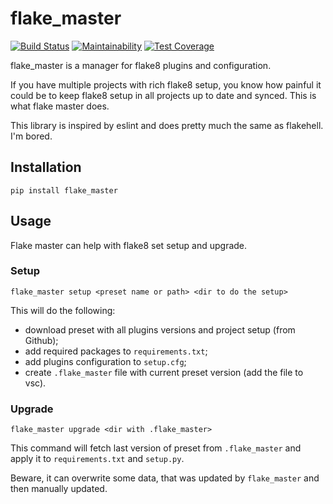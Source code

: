 # flake_master

[![Build Status](https://travis-ci.org/Melevir/flake_master.svg?branch=master)](https://travis-ci.org/Melevir/flake_master)
[![Maintainability](https://api.codeclimate.com/v1/badges/f69de0bcd500a0548840/maintainability)](https://codeclimate.com/github/Melevir/flake_master/maintainability)
[![Test Coverage](https://api.codeclimate.com/v1/badges/f69de0bcd500a0548840/test_coverage)](https://codeclimate.com/github/Melevir/flake_master/test_coverage)

flake_master is a manager for flake8 plugins and configuration.

If you have multiple projects with rich flake8 setup, you
know how painful it could be to keep flake8 setup in
all projects up to date and synced.
This is what flake master does.

This library is inspired by eslint and does pretty much the same
as flakehell. I'm bored.

## Installation

```terminal
pip install flake_master
```

## Usage

Flake master can help with flake8 set setup and upgrade.

### Setup

```terminal
flake_master setup <preset name or path> <dir to do the setup>
```

This will do the following:

- download preset with all plugins versions and project setup (from Github);
- add required packages to `requirements.txt`;
- add plugins configuration to `setup.cfg`;
- create `.flake_master` file with current preset version
  (add the file to vsc).

### Upgrade

```terminal
flake_master upgrade <dir with .flake_master>
```

This command will fetch last version of preset from `.flake_master` and apply
it to `requirements.txt` and `setup.py`.

Beware, it can overwrite some data, that was updated by `flake_master` and
then manually updated.
